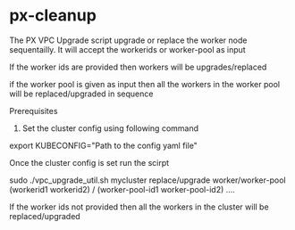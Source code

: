 # px-cleanup

The PX VPC Upgrade script  upgrade or replace the worker node sequentailly. It will accept the workerids or worker-pool as input

If the worker ids are provided then workers will be upgrades/replaced

if the worker pool is given as input then all the workers in the worker pool will be replaced/upgraded in sequence


Prerequisites

1) Set the cluster config using following command

  export KUBECONFIG="Path to the config yaml file"


Once the cluster config is set run the scirpt  


sudo ./vpc_upgrade_util.sh  mycluster  replace/upgrade  worker/worker-pool (workerid1 workerid2) / (worker-pool-id1 worker-pool-id2) ....

If the worker ids not provided then all the workers in the cluster will be replaced/upgraded 






